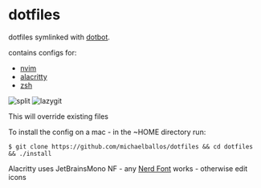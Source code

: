 # dotfiles

dotfiles symlinked with [dotbot](https://github.com/anishathalye/dotbot). 

contains configs for:
- [nvim](https://neovim.io/)
- [alacritty](https://alacritty.org/)
- [zsh](https://www.zsh.org/)

![split](https://user-images.githubusercontent.com/92058204/188421679-62469deb-8179-4dee-8ede-a1f2ea6678c6.png)
![lazygit](https://user-images.githubusercontent.com/92058204/188421683-733b063a-3d82-4bf4-a6e3-db02639c35fe.png)

This will override existing files

To install the config on a mac - in the ~HOME directory run:

```
$ git clone https://github.com/michaelballos/dotfiles && cd dotfiles && ./install
```

Alacritty uses JetBrainsMono NF - any [Nerd Font](https://www.nerdfonts.com/) works - otherwise edit icons
